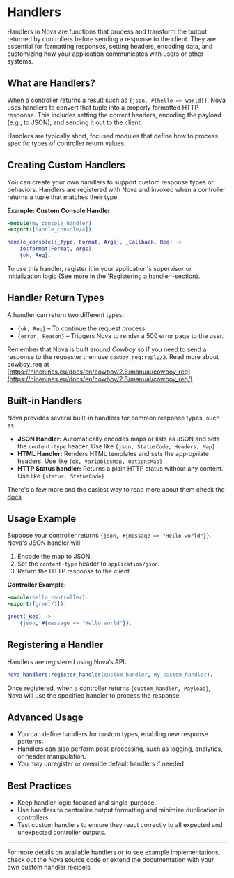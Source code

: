 # Handlers

Handlers in Nova are functions that process and transform the output returned by controllers before sending a response to the client. They are essential for formatting responses, setting headers, encoding data, and customizing how your application communicates with users or other systems.

## What are Handlers?

When a controller returns a result such as `{json, #{hello => world}}`, Nova uses handlers to convert that tuple into a properly formatted HTTP response. This includes setting the correct headers, encoding the payload (e.g., to JSON), and sending it out to the client.

Handlers are typically short, focused modules that define how to process specific types of controller return values.

## Creating Custom Handlers

You can create your own handlers to support custom response types or behaviors. Handlers are registered with Nova and invoked when a controller returns a tuple that matches their type.

**Example: Custom Console Handler**

```erlang
-module(my_console_handler).
-export([handle_console/4]).

handle_console({_Type, Format, Args}, _Callback, Req) ->
    io:format(Format, Args),
    {ok, Req}.
```

To use this handler, register it in your application's supervisor or initialization logic (See more in the 'Registering a handler'-section).

## Handler Return Types

A handler can return two different types:

- `{ok, Req}` – To continue the request process
- `{error, Reason}` – Triggers Nova to render a 500 error page to the user.

Remember that Nova is built around *Cowboy* so if you need to send a response to the requester then use `cowboy_req:reply/2`. Read more about cowboy_req at [https://ninenines.eu/docs/en/cowboy/2.6/manual/cowboy_req](https://ninenines.eu/docs/en/cowboy/2.6/manual/cowboy_req/)

## Built-in Handlers

Nova provides several built-in handlers for common response types, such as:

- **JSON Handler:** Automatically encodes maps or lists as JSON and sets the `content-type` header. Use like `{json, StatusCode, Headers, Map}`
- **HTML Handler:** Renders HTML templates and sets the appropriate headers. Use like `{ok, VariablesMap, OptionsMap}`
- **HTTP Status handler:** Returns a plain HTTP status without any content. Use like `{status, StatusCode}`

There's a few more and the easiest way to read more about them check the [docs](https://hexdocs.pm/nova/nova_basic_handler.html)

## Usage Example

Suppose your controller returns `{json, #{message => "Hello world"}}`. Nova's JSON handler will:

1. Encode the map to JSON.
2. Set the `content-type` header to `application/json`.
3. Return the HTTP response to the client.

**Controller Example:**

```erlang
-module(hello_controller).
-export([greet/1]).

greet(_Req) ->
    {json, #{message => "Hello world"}}.
```

## Registering a Handler

Handlers are registered using Nova’s API:

```erlang
nova_handlers:register_handler(custom_handler, my_custom_handler).
```

Once registered, when a controller returns `{custom_handler, Payload}`, Nova will use the specified handler to process the response.

## Advanced Usage

- You can define handlers for custom types, enabling new response patterns.
- Handlers can also perform post-processing, such as logging, analytics, or header manipulation.
- You may unregister or override default handlers if needed.

## Best Practices

- Keep handler logic focused and single-purpose.
- Use handlers to centralize output formatting and minimize duplication in controllers.
- Test custom handlers to ensure they react correctly to all expected and unexpected controller outputs.

---

For more details on available handlers or to see example implementations, check out the Nova source code or extend the documentation with your own custom handler recipe!s

